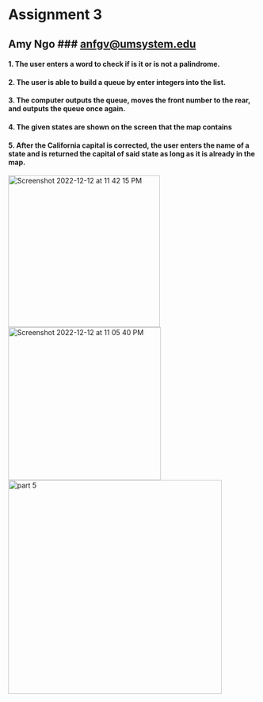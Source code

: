 # Assignment 3
## Amy Ngo ### anfgv@umsystem.edu

#### 1. The user enters a word to check if is it or is not a palindrome.
#### 2. The user is able to build a queue by enter integers into the list.
#### 3. The computer outputs the queue, moves the front number to the rear, and outputs the queue once again.
#### 4. The given states are shown on the screen that the map contains
#### 5. After the California capital is corrected, the user enters the name of a state and is returned the capital of said state as long as it is already in the map.

<img width="306" alt="Screenshot 2022-12-12 at 11 42 15 PM" src="https://user-images.githubusercontent.com/90883456/207237167-a98f9d86-e091-428b-9c4e-4b3a113c5437.png"> <img width="308" alt="Screenshot 2022-12-12 at 11 05 40 PM" src="https://user-images.githubusercontent.com/90883456/207237179-d4c6f14e-04f7-442d-9084-0a78711e6a72.png"> <img width="431" alt="part 5" src="https://user-images.githubusercontent.com/90883456/207237187-c4bc2b36-a0f6-4aca-b0fe-07356db171a6.png">
